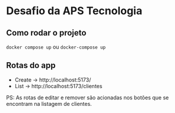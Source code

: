 # Desafio da APS Tecnologia

## Como rodar o projeto
`docker compose up`
ou
`docker-compose up`

## Rotas do app
- Create -> http://localhost:5173/
- List -> http://localhost:5173/clientes

PS: As rotas de editar e remover são acionadas nos botões que se encontram na listagem de clientes.

